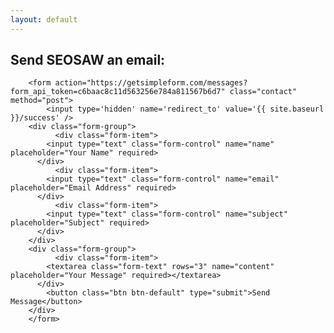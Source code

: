 ```yaml
---
layout: default
---
```


<!-- contact form start -->
<section id="contact-form">
<div class="container">

<h1>Send SEOSAW an email:</h1>

	    <form action="https://getsimpleform.com/messages?form_api_token=c6baac8c11d563256e784a811567b6d7" class="contact" method="post">
            <input type='hidden' name='redirect_to' value='{{ site.baseurl }}/success' />
		<div class="form-group">
         	  <div class="form-item">
		    <input type="text" class="form-control" name="name" placeholder="Your Name" required>
		  </div>
         	  <div class="form-item">
		    <input type="text" class="form-control" name="email" placeholder="Email Address" required>
		  </div>
         	  <div class="form-item">
		    <input type="text" class="form-control" name="subject" placeholder="Subject" required>
		  </div>
		</div>
		<div class="form-group">
         	  <div class="form-item">
		    <textarea class="form-text" rows="3" name="content" placeholder="Your Message" required></textarea>
		  </div>
		    <button class="btn btn-default" type="submit">Send Message</button>
		</div>
	    </form>
</div>
</section>
